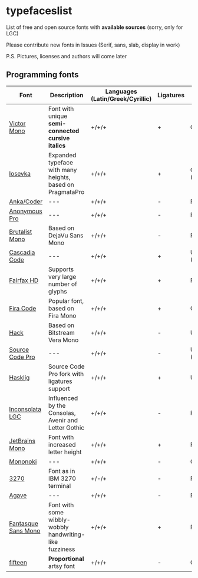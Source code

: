 # typefaceslist
List of free and open source fonts with **available sources** (sorry, only for LGC)

Please contribute new fonts in Issues (Serif, sans, slab, display in work)

P.S. Pictures, licenses and authors will come later

Programming fonts
----------

| Font | Description | Languages (Latin/Greek/Cyrillic) | Ligatures | Font editor | Zero |
| --- | --- | --- | --- | --- | --- |
| [Victor Mono](https://rubjo.github.io/victor-mono/) | Font with unique **semi-connected cursive italics** | +/+/+ | + | Glyphs | Dotted |
| [Iosevka](https://typeof.net/Iosevka/) | Expanded typeface with many heights, based on PragmataPro | +/+/+ | + | Code (JS(?)) | Both |
| [Anka/Coder](https://github.com/loafer-mka/anka-coder-fonts) | --- | +/+/+ | - | FontForge | Slashed |
| [Anonymous Pro](https://www.marksimonson.com/fonts/view/anonymous-pro) | --- | +/+/+ | - | Fontlab | Slashed |
| [Brutalist Mono](https://github.com/stlee42/BrutalistMono) | Based on DejaVu Sans Mono | +/+/+ | - | FontForge | Slashed |
| [Cascadia Code](https://github.com/microsoft/cascadia-code) | --- | +/+/+ | + | UFO (Glyphs) | Dotted |
| [Fairfax HD](http://www.kreativekorp.com/software/fonts/fairfaxhd.shtml) | Supports very large number of glyphs | +/+/+ | + | FontForge | Slashed |
| [Fira Code](https://github.com/tonsky/FiraCode) | Popular font, based on Fira Mono | +/+/+ | + | Glyphs | Both |
| [Hack](https://sourcefoundry.org/hack/) | Based on Bitstream Vera Mono | +/+/+ | - | UFO | Dotted |
| [Source Code Pro](https://github.com/adobe-fonts/source-code-pro) | --- | +/+/+ | - | UFO (Robofont) | Dotted |
| [Hasklig](https://github.com/i-tu/Hasklig) | Source Code Pro fork with ligatures support | +/+/+ | + | UFO | Dotted |
| [Inconsolata LGC](https://github.com/MihailJP/Inconsolata-LGC) | Influenced by the Consolas, Avenir and Letter Gothic | +/+/+ | - | FontForge | Slashed |
| [JetBrains Mono](https://www.jetbrains.com/lp/mono/) | Font with increased letter height | +/+/+ | + | Fontlab | Dotted |
| [Mononoki](https://github.com/madmalik/mononoki) | --- | +/+/+ | - | Glyphs | Slashed |
| [3270](https://github.com/rbanffy/3270font) | Font as in IBM 3270 terminal | +/-/+ | - | FontForge | Dotted |
| [Agave](https://github.com/agarick/agave) | --- | +/+/+ | - | FontForge | Dotted |
| [Fantasque Sans Mono](https://github.com/belluzj/fantasque-sans) | Font with some wibbly-wobbly handwriting-like fuzziness | +/+/+ | + | FontForge | Slashed |
| [fifteen](https://burodepeper.github.io/fifteen/) | **Proportional** artsy font | +/+/+ | - | Glyphs | Slashed |
